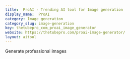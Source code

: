 ```yaml
---
title:  ProAI - Trending AI tool for Image generation
display_name:  ProAI
category: Image generation
category_slug: image-generation
key: thetubepro_com_proai_image_generator
website: https://thetubepro.com/proai-image-generator/
layout: aitool
---
```


Generate professional images
